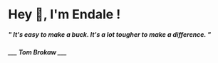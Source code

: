 <h1 title="head"> Hey 👋, I'm Endale !</h1>

**<h5><i>" It's easy to make a buck. It's a lot tougher to make a difference. "</i></h5>**

*<b>___ Tom Brokaw ___</b>*

